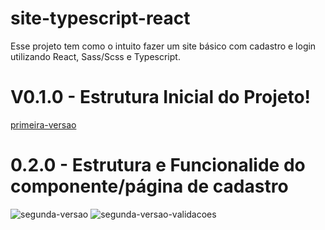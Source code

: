 # site-typescript-react

Esse projeto tem como o intuito fazer um site básico com cadastro e login utilizando React, Sass/Scss e Typescript.

# V0.1.0 - Estrutura Inicial do Projeto!

[primeira-versao](https://user-images.githubusercontent.com/68474584/170108762-7b8f17a3-f412-40af-8211-ce953b128001.gif)

# 0.2.0 - Estrutura e Funcionalide do componente/página de cadastro

![segunda-versao](https://user-images.githubusercontent.com/68474584/170108918-dcd6b16c-592d-4539-a226-496a4be23387.gif)
![segunda-versao-validacoes](https://user-images.githubusercontent.com/68474584/170108923-2922f6d1-a06d-4547-8a84-0c80bf215105.gif)
